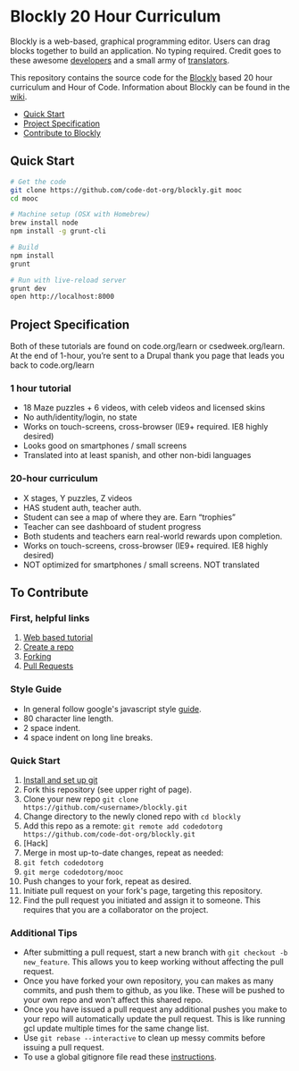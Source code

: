 # Blockly 20 Hour Curriculum

Blockly is a web-based, graphical programming editor. Users can drag blocks
together to build an application. No typing required. Credit goes to these
awesome [developers](https://code.google.com/p/blockly/wiki/Credits#Engineers)
and a small army of
[translators](https://code.google.com/p/blockly/wiki/Credits#Translators).

This repository contains the source code for the
[Blockly](https://code.google.com/p/blockly/) based 20 hour curriculum and Hour
of Code. Information about Blockly can be found in the
[wiki](https://code.google.com/p/blockly/w/list).

- [Quick Start](#quick-start)
- [Project Specification](#project-specification)
- [Contribute to Blockly](#to-contribute)


## Quick Start

```bash
# Get the code
git clone https://github.com/code-dot-org/blockly.git mooc
cd mooc

# Machine setup (OSX with Homebrew)
brew install node
npm install -g grunt-cli

# Build
npm install
grunt

# Run with live-reload server
grunt dev
open http://localhost:8000
```

## Project Specification
Both of these tutorials are found on code.org/learn or csedweek.org/learn. At the end of 1-hour, you’re sent to a Drupal thank you page that leads you back to code.org/learn

### 1 hour tutorial
- 18 Maze puzzles + 6 videos, with celeb videos and licensed skins
- No auth/identity/login, no state
- Works on touch-screens, cross-browser (IE9+ required. IE8 highly desired)
- Looks good on smartphones / small screens
- Translated into at least spanish, and other non-bidi languages

### 20-hour curriculum
- X stages, Y puzzles, Z videos
- HAS student auth, teacher auth.
- Student can see a map of where they are. Earn “trophies”
- Teacher can see dashboard of student progress
- Both students and teachers earn real-world rewards upon completion. 
- Works on touch-screens, cross-browser (IE9+ required. IE8 highly desired)
- NOT optimized for smartphones / small screens. NOT translated

## To Contribute

### First, helpful links

1. [Web based tutorial](http://try.github.io/levels/1/challenges/1)
2. [Create a repo](https://help.github.com/articles/create-a-repo)
3. [Forking](https://help.github.com/articles/fork-a-repo)
4. [Pull Requests](https://help.github.com/articles/using-pull-requests)

### Style Guide
- In general follow google's javascript style [guide](http://google-styleguide.googlecode.com/svn/trunk/javascriptguide.xml).
- 80 character line length.
- 2 space indent.
- 4 space indent on long line breaks.

### Quick Start

1. [Install and set up git](https://help.github.com/articles/set-up-git)
2. Fork this repository (see upper right of page).
3. Clone your new repo `git clone https://github.com/<username>/blockly.git`
4. Change directory to the newly cloned repo with `cd blockly`
5. Add this repo as a remote: `git remote add codedotorg
   https://github.com/code-dot-org/blockly.git`
6. [Hack]
7. Merge in most up-to-date changes, repeat as needed:
  1. `git fetch codedotorg`
  2. `git merge codedotorg/mooc`
8. Push changes to your fork, repeat as desired.
9. Initiate pull request on your fork's page, targeting this repository.
10. Find the pull request you initiated and assign it to someone. This requires
    that you are a collaborator on the project.

### Additional Tips

  - After submitting a pull request, start a new branch with `git checkout -b
    new_feature`. This allows you to keep working without affecting the pull
    request.
  - Once you have forked your own repository, you can makes as many commits,
    and push them to github, as you like. These will be pushed to your own repo
    and won't affect this shared repo. 
  - Once you have issued a pull request any additional pushes you make to your
    repo will automatically update the pull request. This is like running gcl
    update multiple times for the same change list.
  - Use `git rebase --interactive` to clean up messy commits before issuing a
    pull request. 
  - To use a global gitignore file read these
    [instructions](http://robots.thoughtbot.com/post/18739402579/global-gitignore).
